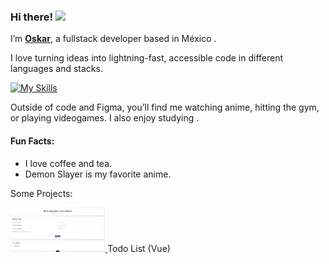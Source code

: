 ### Hi there! <img src="https://emojis.slackmojis.com/emojis/images/1536351075/4594/blob-wave.gif" width="25"/>

I’m [**Oskar**](https://linkedin.com/in/oskarrolon), a fullstack developer based in México .

I love turning ideas into lightning-fast, accessible code in different languages and stacks.

[![My Skills](https://skillicons.dev/icons?i=html,css,js,java,react,vue&theme=light)](https://skillicons.dev)

Outside of code and Figma, you’ll find me watching anime, hitting the gym, or playing videogames. I also enjoy studying .

#### Fun Facts:

* I love coffee and tea.
* Demon Slayer is my favorite anime.


Some Projects:


<a href="[https://www.w3schools.com](https://github.com/itsequal/todo-list)">
<img src="https://raw.githubusercontent.com/itsequal/todo-list/main/Beautiful_screenshot.png" alt="https://github.com/itsequal/todo-list" width=30% height=30%>
</a>
Todo List (Vue)
